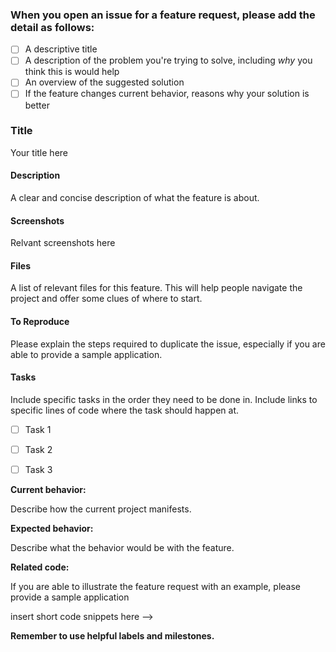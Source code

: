 ### When you open an issue for a feature request, please add the detail as follows:
- [ ] A descriptive title
- [ ] A description of the problem you're trying to solve, including *why* you think this is would help
- [ ] An overview of the suggested solution
- [ ] If the feature changes current behavior, reasons why your solution is better

### Title
 Your title here 

#### Description
A clear and concise description of what the feature is about.

#### Screenshots
Relvant screenshots here 

#### Files
A list of relevant files for this feature. This will help people navigate the project and offer some clues of where to start.  

#### To Reproduce
Please explain the steps required to duplicate the issue, especially if you are able to provide a sample application. 

#### Tasks
Include specific tasks in the order they need to be done in. Include links to specific lines of code where the task should happen at.
- [ ] Task 1
- [ ] Task 2
- [ ] Task 3



**Current behavior:**

 Describe how the current project manifests. 

**Expected behavior:**

Describe what the behavior would be with the feature. 

**Related code:**


If you are able to illustrate the feature request with an example, please provide a sample application

insert short code snippets here -->

 **Remember to use helpful labels and milestones.**
